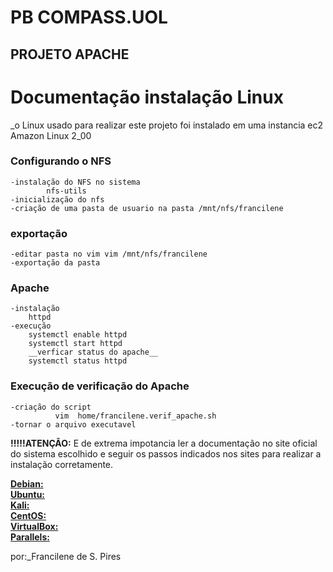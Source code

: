 # PB COMPASS.UOL
## PROJETO APACHE

# Documentação instalação Linux 

_o Linux usado para realizar este projeto foi instalado em uma instancia ec2
Amazon Linux 2_00

### Configurando o NFS  
	-instalação do NFS no sistema  
			nfs-utils
	-inicialização do nfs  
	-criação de uma pasta de usuario na pasta /mnt/nfs/francilene 
### exportação 
	-editar pasta no vim vim /mnt/nfs/francilene
	-exportação da pasta 
### Apache
	-instalação
		httpd
	-execução
		systemctl enable httpd
		systemctl start httpd
		__verficar status do apache__
		systemctl status httpd
### Execução de verificação do Apache
	-criação do script
              vim  home/francilene.verif_apache.sh
	-tornar o arquivo executavel 


	
__!!!!!ATENÇÃO:__ 	E de extrema impotancia ler a documentação no site oficial do sistema escolhido e seguir os passos indicados nos sites para realizar a instalação corretamente.  
      
[__Debian:__]( https://www.debian.org/releases/stable/installmanual )   
[__Ubuntu:__]( https://help.ubuntu.com/  )  
[__Kali:__]( https://www.kali.org/docs/installation/)  
[__CentOS:__ ](https://www.centos.org/download/  )  
[__VirtualBox:__](https://www.virtualbox.org/wiki/Documentation )   
[__Parallels:__]( https://www.parallels.com/br/products/desktop/resources/?clientId=1059725757.1718051326&sessionId=1718051325&_gl=1*1pwjyal*_up*MQ..*_ga*MTA1OTcyNTc1Ny4xNzE4MDUxMzI2*_ga_RYHBN2XNLK*MTcxODA1MTMyNS4xLjAuMTcxODA1MTMyNS4wLjAuMA..&gclid=CjwKCAjwyJqzBhBaEiwAWDRJVEPDH1SV7U3z7EsP7ur6F9j6V8h-Ytt5fPN1vX0ltIgx3heqk9OAmxoCc8IQAvD_BwE)
	
por:_Francilene de S. Pires

